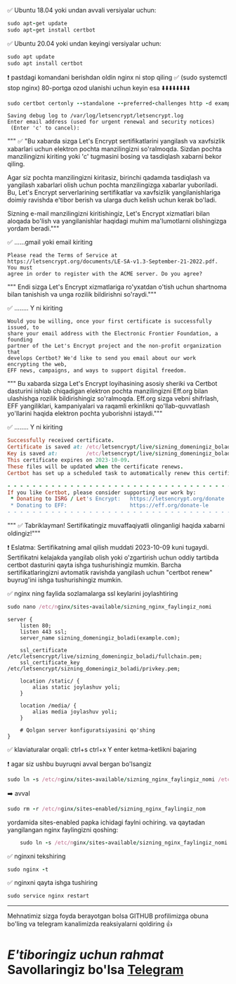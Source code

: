✅ Ubuntu 18.04 yoki undan avvali versiyalar uchun:
```rb
sudo apt-get update
sudo apt-get install certbot
```


✅ Ubuntu 20.04 yoki undan keyingi versiyalar uchun:
```rb
sudo apt update
sudo apt install certbot
```

❗️ pastdagi komandani berishdan oldin nginx ni stop qiling ✅ (sudo systemctl stop nginx) 80-portga ozod ulanishi uchun keyin esa
⬇️⬇️⬇️⬇️⬇️⬇️⬇️⬇️
```rb
sudo certbot certonly --standalone --preferred-challenges http -d example.com   # example.com sizning domeningiz(domen.uz)
```

```
Saving debug log to /var/log/letsencrypt/letsencrypt.log
Enter email address (used for urgent renewal and security notices)
 (Enter 'c' to cancel): 
```

"""
✅ "Bu xabarda sizga Let's Encrypt sertifikatlarini yangilash va xavfsizlik xabarlari uchun elektron pochta manzilingizni so'ralmoqda. Sizdan pochta manzilingizni kiriting yoki 'c' tugmasini bosing va tasdiqlash xabarni bekor qiling.

Agar siz pochta manzilingizni kiritasiz, birinchi qadamda tasdiqlash va yangilash xabarlari olish uchun pochta manzilingizga xabarlar yuboriladi. Bu, Let's Encrypt serverlarining sertifikatlar va xavfsizlik yangilanishlariga doimiy ravishda e'tibor berish va ularga duch kelish uchun kerak bo'ladi.


Sizning e-mail manzilingizni kiritishingiz, Let's Encrypt xizmatlari bilan aloqada bo'lish va yangilanishlar haqidagi muhim ma'lumotlarni olishingizga yordam beradi."""

✅ ......gmail yoki email kiriting




```
Please read the Terms of Service at
https://letsencrypt.org/documents/LE-SA-v1.3-September-21-2022.pdf. You must
agree in order to register with the ACME server. Do you agree?
```

"""
Endi sizga Let's Encrypt xizmatlariga ro'yxatdan o'tish uchun shartnoma bilan tanishish va unga rozilik bildirishni so'raydi."""

✅ ........ Y ni kiriting



```
Would you be willing, once your first certificate is successfully issued, to
share your email address with the Electronic Frontier Foundation, a founding
partner of the Let's Encrypt project and the non-profit organization that
develops Certbot? We'd like to send you email about our work encrypting the web,
EFF news, campaigns, and ways to support digital freedom.
```

"""
Bu xabarda sizga Let's Encrypt loyihasining asosiy sheriki va Certbot dasturini ishlab chiqadigan elektron pochta manzilingizni Eff.org bilan ulashishga rozilik bildirishingiz so'ralmoqda. Eff.org sizga vebni shifrlash, EFF yangiliklari, kampaniyalari va raqamli erkinlikni qo'llab-quvvatlash yo'llarini haqida elektron pochta yuborishni istaydi."""

✅ ........ Y ni kiriting


```rb
Successfully received certificate.
Certificate is saved at: /etc/letsencrypt/live/sizning_domeningiz_boladi/fullchain.pem
Key is saved at:         /etc/letsencrypt/live/sizning_domeningiz_boladi/privkey.pem
This certificate expires on 2023-10-09.
These files will be updated when the certificate renews.
Certbot has set up a scheduled task to automatically renew this certificate in the background.

- - - - - - - - - - - - - - - - - - - - - - - - - - - - - - - - - - - - - - - -
If you like Certbot, please consider supporting our work by:
 * Donating to ISRG / Let's Encrypt:   https://letsencrypt.org/donate
 * Donating to EFF:                    https://eff.org/donate-le
- - - - - - - - - - - - - - - - - - - - - - - - - - - - - - - - - - - - - - - -
```
"""
✅ Tabriklayman! Sertifikatingiz muvaffaqiyatli olinganligi haqida xabarni oldingiz!"""

❗️ Eslatma: Sertifikatning amal qilish muddati 2023-10-09 kuni tugaydi. Sertifikatni kelajakda yangilab olish yoki o'zgartirish uchun oddiy tartibda certbot dasturini qayta ishga tushurishingiz mumkin. Barcha sertifikatlaringizni avtomatik ravishda yangilash uchun "certbot renew" buyrug'ini ishga tushurishingiz mumkin.


✅ nginx ning faylida sozlamalarga ssl keylarini joylashtiring
```rb
sudo nano /etc/nginx/sites-available/sizning_nginx_faylingiz_nomi
```

```
server {
    listen 80;
    listen 443 ssl;
    server_name sizning_domeningiz_boladi(example.com);
    
    ssl_certificate /etc/letsencrypt/live/sizning_domeningiz_boladi/fullchain.pem;
    ssl_certificate_key /etc/letsencrypt/sizning_domeningiz_boladi/privkey.pem;
    
    location /static/ {
        alias static joylashuv yoli;
    }
    
    location /media/ {
        alias media joylashuv yoli;
    }
    
    # Qolgan server konfiguratsiyasini qo'shing
}
```

✅ klaviaturalar orqali:
	ctrl+s 
	ctrl+x 
	Y
	enter ketma-ketlikni bajaring 


❗️ agar siz ushbu buyruqni avval bergan bo'lsangiz
```rb
sudo ln -s /etc/nginx/sites-available/sizning_nginx_faylingiz_nomi /etc/nginx/sites-enabled
```

➡️ avval 
```rb
sudo rm -r /etc/nginx/sites-enabled/sizning_nginx_faylingiz_nom
```
yordamida sites-enabled papka ichidagi faylni ochiring.
va qaytadan yangilangan nginx faylingizni qoshing:
```rb
	sudo ln -s /etc/nginx/sites-available/sizning_nginx_faylingiz_nomi /etc/nginx/sites-enabled
```

✅ nginxni tekshiring
```rb
sudo nginx -t
```


✅ nginxni qayta ishga tushiring
```rb
sudo service nginx restart
```

 <hr>
 Mehnatimiz sizga foyda berayotgan bolsa GITHUB profilimizga obuna bo'ling va telegram kanalimizda reaksiyalarni qoldiring 👍
 
# *E'tiboringiz uchun rahmat* Savollaringiz bo'lsa [Telegram](https://t.me/foydamizteg_sin)













